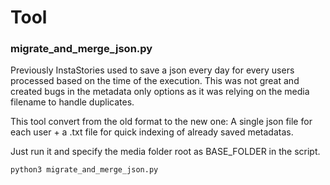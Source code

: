 # Tool 

### migrate_and_merge_json.py

Previously InstaStories used to save a json every day for every users processed based on the time of the execution. 
This was not great and created bugs in the metadata only options as it was relying on the media filename to handle duplicates. 

This tool convert from the old format to the new one:
A single json file for each user + a .txt file for quick indexing of already saved metadatas. 

Just run it and specify the media folder root as BASE_FOLDER in the script. 

```python3 migrate_and_merge_json.py```